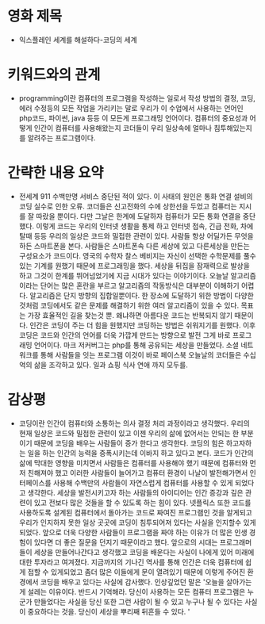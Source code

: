 # 영화 제목
- 익스플레인 세계를 해설하다-코딩의 세계

# 키워드와의 관계
- programming이란 컴퓨터의 프로그램을 작성하는 일로서 작성 방법의 결정, 코딩, 에러 수정등의 모든 작업을
가리키는 말로 우리가 이 수업에서 사용하는 언어인 php코드, 파이썬, java 등등 이 모든게 프로그래밍 언어이다. 컴퓨터의 중요성과 어떻게 인간이 컴퓨터를 사용해왔는지 코더들이 우리 일상속에 얼마나 침투해있는지를 알려주는 프로그램이다.  


# 간략한 내용 요약
- 전세계 911 수백만명 서비스 중단된 적이 있다. 이 사태의 원인은 통화 연결 설비의 코딩 실수로 인한 오류.
코더들은 신고전화의 수에 상한선을 두었고 컴퓨터는 지시를 잘 따랐을 뿐이다. 
다만 그날은 한계에 도달하자 컴퓨터가 모든 통화 연결을 중단했다.
이렇게 코드는 우리의 인터넷 생활을 통제 하고 인터넷 접속, 긴급 전화, 차에 탈때 등등 우리의 일상은 코드와 밀접한 관련이 있다.
사람들 항상 어딜가든 무엇을 하든 스마트폰을 본다. 사람들은 스마트폰속 다른 세상에 있고 다른세상을 만든는 구성요소가 코드이다.
영국의 수학자 찰스 베비지는 자신이 선택한 수학문제를 풀수있는 기계를 원했기 때문에 프로그래밍을 했다.
세상을 뒤집을 잠재력으로 발상을 하고 그것이 한계를 뛰어넘었기에 지금 시대가 있다는 이야기이다. 
오늘날 알고리즘이라는 단어는 많은 혼란을 부르고 알고리즘의 작동방식은 대부분이 이해하기 어렵다.
알고리즘은 단지 방향의 집합일뿐이다. 한 장소에 도달하기 위한 방법이 다양한 것처럼 코딩에서도 같은 문제를 해결하기 위한 여러 알고리즘이 있을 수 있다.
목표는 가장 효율적인 길을 찾는것 뿐. 왜냐하면 아름다운 코드는 반복되지 않기 때문이다.
인간은 코딩이 주는 더 힘을 원했지만 코딩하는 방법은 쉬워지기를 원했다.
이후 코딩은 코드와 인간의 언어를 더욱 가깝게 만드는 방향으로 발전 그게 바로 프로그래밍 언어이다.
마크 저커버그는 php를 통해 공유되는 세상을 만들었다. 소셜 네트워크를 통해 사람들을 잇는 프로그램 이것이 바로 페이스북 오늘날의 코더들은 수십억의 삶을 조각하고 있다. 일과 쇼핑 식사 연애 까지 모두를. 

# 감상평
- 코딩이란 인간이 컴퓨터와 소통하는 의사 결정 처리 과정이라고 생각했다. 우리의 현재 일상은 코드와 밀접한 관련이 있고 이젠 우리의 삶에 없어서는 안되는 한 부분이기 때문에 코딩을 배우는 사람들이 증가 한다고 생각한다.
코딩의 힘은 하고자하는 일을 하는 인간의 능력을 증폭시키는데 이바지 하고 있다고 본다.
코드가 인간의 삶에 막대한 영향을 미치면서 사람들은 컴퓨터를 사용해야 했기 때문에 컴퓨터와 먼저 친해져야 했고 
이러한 사람들이 늘어가고 컴퓨터 환경이 나날이 발전해가면서 인터페이스를 사용해 수백만의 사람들이 자연스럽게 컴퓨터를 사용할 수 있게 되었다고 생각한다.
세상을 발전시키고자 하는 사람들의 아이디어는 인간 증강과 깊은 관련이 있고 전보다 많은 것들을 할 수 있도록 하는 힘이 있다.
넷플릭스 또한 코드를 사용하도록 설계된 컴퓨터에서 돌아가는 코드로 짜여진 프로그램인 것을 알게되고
우리가 인지하지 못한 일상 곳곳에 코딩이 침투되어져 있다는 사실을 인지할수 있게 되었다.
앞으로 더욱 다양한 사람들이 프로그램을 짜야 하는 이유가 더 많은 인생 경험이 있다면 더 좋은 질문을 던지기 때문이라고 했다.
앞으로의 시대는 프로그래머들이 세상을 만들어나간다고 생각했고 코딩을 배운다는 사실이 나에게 있어 미래에 대한 투자라고 여겨졌다. 
지금까지의 기나긴 역사를 통해 인간은 더욱 컴퓨터에 쉽게 접할 수 있게되었고 좀더 많은 이들에게 문이 열려있기 때문에 이렇게 주어진 환경에서 코딩을 배우고 있다는 사실에 감사했다.
인상깊었던 말은 '오늘을 살아가는게 설레는 이유이다. 반드시 기억해라. 당신이 사용하는 모든 컴퓨터 프로그램은 누군가 만들었다는 사실을 당신 또한 그런 사람이 될 수 있고 누구나 될 수 있다는 사실이 중요하다는 것을.  당신이 세상을 뿌리째 뒤흔들 수 있다. '


